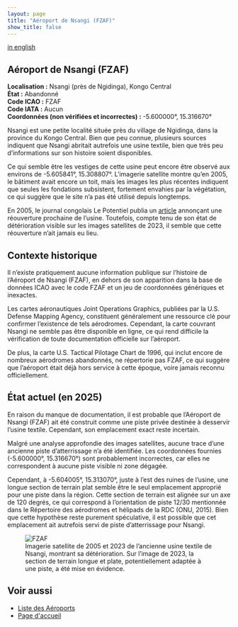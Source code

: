 ```yaml
---
layout: page
title: "Aéroport de Nsangi (FZAF)"
show_title: false
---
```


[in english](../../airports/nsangifzaf/nsangi.md)

## Aéroport de Nsangi (FZAF)

**Localisation :** Nsangi (près de Ngidinga), Kongo Central  
**État :** Abandonné  
**Code ICAO :** FZAF  
**Code IATA :** Aucun  
**Coordonnées (non vérifiées et incorrectes) :** -5.600000°, 15.316670°  

Nsangi est une petite localité située près du village de Ngidinga, dans la province du Kongo Central. Bien que peu connue, plusieurs sources indiquent que Nsangi abritait autrefois une usine textile, bien que très peu d’informations sur son histoire soient disponibles.  

Ce qui semble être les vestiges de cette usine peut encore être observé aux environs de -5.605841°, 15.308807°. L’imagerie satellite montre qu’en 2005, le bâtiment avait encore un toit, mais les images les plus récentes indiquent que seules les fondations subsistent, fortement envahies par la végétation, ce qui suggère que le site n’a pas été utilisé depuis longtemps.  

En 2005, le journal congolais Le Potentiel publia un [article](https://fr.allafrica.com/stories/200503240582.html) annonçant une réouverture prochaine de l’usine. Toutefois, compte tenu de son état de détérioration visible sur les images satellites de 2023, il semble que cette réouverture n’ait jamais eu lieu.  

## Contexte historique  

Il n’existe pratiquement aucune information publique sur l’histoire de l’Aéroport de Nsangi (FZAF), en dehors de son apparition dans la base de données ICAO avec le code FZAF et un jeu de coordonnées génériques et inexactes.  

Les cartes aéronautiques Joint Operations Graphics, publiées par la U.S. Defense Mapping Agency, constituent généralement une ressource clé pour confirmer l’existence de tels aérodromes. Cependant, la carte couvrant Nsangi ne semble pas être disponible en ligne, ce qui rend difficile la vérification de toute documentation officielle sur l’aéroport.  

De plus, la carte U.S. Tactical Pilotage Chart de 1996, qui inclut encore de nombreux aérodromes abandonnés, ne répertorie pas FZAF, ce qui suggère que l’aéroport était déjà hors service à cette époque, voire jamais reconnu officiellement.  

## État actuel (en 2025)  

En raison du manque de documentation, il est probable que l’Aéroport de Nsangi (FZAF) ait été construit comme une piste privée destinée à desservir l’usine textile. Cependant, son emplacement exact reste incertain.  

Malgré une analyse approfondie des images satellites, aucune trace d’une ancienne piste d’atterrissage n’a été identifiée. Les coordonnées fournies (-5.600000°, 15.316670°) sont probablement incorrectes, car elles ne correspondent à aucune piste visible ni zone dégagée.  

Cependant, à -5.604005°, 15.313070°, juste à l’est des ruines de l’usine, une longue section de terrain plat semble être le seul emplacement approprié pour une piste dans la région. Cette section de terrain est alignée sur un axe de 120 degrés, ce qui correspond à l’orientation de piste 12/30 mentionnée dans le Répertoire des aérodromes et hélipads de la RDC (ONU, 2015). Bien que cette hypothèse reste purement spéculative, il est possible que cet emplacement ait autrefois servi de piste d’atterrissage pour Nsangi.  

<div class="image-left">
    <figure>
        <img src="/congo-airfields/airports/nsangifzaf/FZAF.png" alt="FZAF">
        <figcaption>Imagerie satellite de 2005 et 2023 de l’ancienne usine textile de Nsangi, montrant sa détérioration. Sur l’image de 2023, la section de terrain longue et plate, potentiellement adaptée à une piste, a été mise en évidence.</figcaption>
    </figure>
</div>

## Voir aussi  

- [Liste des Aéroports](../../list_fr.md)  
- [Page d'accueil](../../index_fr.md)  
